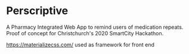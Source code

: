 # Perscriptive
A  Pharmacy Integrated Web App to remind users of medication repeats. Proof of concept for Christchurch's 2020 SmartCity Hackathon.


https://materializecss.com/ used as framework for front end
